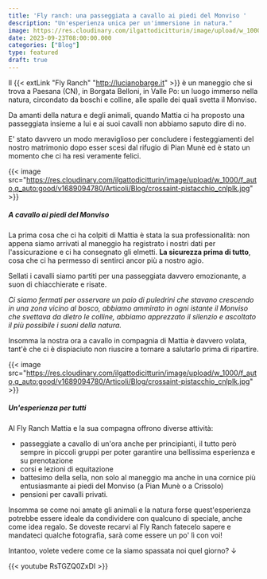 ```yaml
---
title: 'Fly ranch: una passeggiata a cavallo ai piedi del Monviso '
description: "Un'esperienza unica per un'immersione in natura."
image: https://res.cloudinary.com/ilgattodicitturin/image/upload/w_1000/f_auto,q_auto:good/v1689874010/Articoli/Blog/torta-leonardo_xx95ou.jpg
date: 2023-09-23T08:00:00.000
categories: ["Blog"]
type: featured
draft: true
---
```


Il {{< extLink "Fly Ranch" "http://lucianobarge.it" >}} è un maneggio che si trova a Paesana (CN), in Borgata Belloni, in Valle Po: un luogo immerso nella natura, circondato da boschi e colline, alle spalle dei quali svetta il Monviso.

Da amanti della natura e degli animali, quando Mattia ci ha proposto una passeggiata insieme a lui e ai suoi cavalli non abbiamo saputo dire di no.

E' stato davvero un modo meraviglioso per concludere i festeggiamenti del nostro matrimonio dopo esser scesi dal rifugio di Pian Munè ed è stato un momento che ci ha resi veramente felici. 


{{< image src="https://res.cloudinary.com/ilgattodicitturin/image/upload/w_1000/f_auto,q_auto:good/v1689094780/Articoli/Blog/crossaint-pistacchio_cnlplk.jpg" >}}

##### A cavallo ai piedi del Monviso 

La prima cosa che ci ha colpiti di Mattia è stata la sua professionalità: non appena siamo arrivati al maneggio ha registrato i nostri dati per l'assicurazione e ci ha consegnato gli elmetti. 
**La sicurezza prima di tutto**, cosa che ci ha permesso di sentirci ancor più a nostro agio.

Sellati i cavalli siamo partiti per una passeggiata davvero emozionante, a suon di chiacchierate e risate.

*Ci siamo fermati per osservare un paio di puledrini che stavano crescendo in una zona vicino al bosco, abbiamo ammirato in ogni istante il Monviso che svettava da dietro le colline, abbiamo apprezzato il silenzio e ascoltato il più possibile i suoni della natura.* 

Insomma la nostra ora a cavallo in compagnia di Mattia è davvero volata, tant'è che ci è dispiaciuto non riuscire a tornare a salutarlo prima di ripartire. 

{{< image src="https://res.cloudinary.com/ilgattodicitturin/image/upload/w_1000/f_auto,q_auto:good/v1689094780/Articoli/Blog/crossaint-pistacchio_cnlplk.jpg" >}}

##### Un'esperienza per tutti 

Al Fly Ranch Mattia e la sua compagna offrono diverse attività: 

- passeggiate a cavallo di un'ora anche per principianti, il tutto però sempre in piccoli gruppi per poter garantire una bellissima esperienza e su prenotazione 
- corsi e lezioni di equitazione
- battesimo della sella, non solo al maneggio ma anche in una cornice più entusiasmante ai piedi del Monviso (a Pian Munè o a Crissolo)
- pensioni per cavalli privati. 

Insomma se come noi amate gli animali e la natura forse quest'esperienza potrebbe essere ideale da condividere con qualcuno di speciale, anche come idea regalo. 
Se doveste recarvi al Fly Ranch fatecelo sapere e mandateci qualche fotografia, sarà come essere un po' lì con voi! 

Intantoo, volete vedere come ce la siamo spassata noi quel giorno? ↓

{{< youtube RsTGZQ0ZxDI >}}